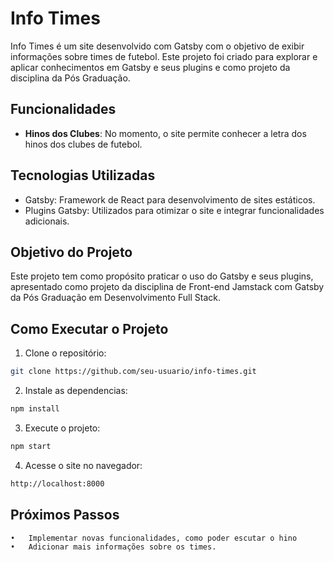 # Info Times

Info Times é um site desenvolvido com Gatsby com o objetivo de exibir informações sobre times de futebol. Este projeto foi criado para explorar e aplicar conhecimentos em Gatsby e seus plugins e como projeto da disciplina da Pós Graduação.

## Funcionalidades

* **Hinos dos Clubes**: No momento, o site permite conhecer a letra dos hinos dos clubes de futebol.

## Tecnologias Utilizadas

* Gatsby: Framework de React para desenvolvimento de sites estáticos.
* Plugins Gatsby: Utilizados para otimizar o site e integrar funcionalidades adicionais.

## Objetivo do Projeto

Este projeto tem como propósito praticar o uso do Gatsby e seus plugins, apresentado como projeto da disciplina de Front-end Jamstack com Gatsby da Pós Graduação em Desenvolvimento Full Stack.

## Como Executar o Projeto

1. Clone o repositório: 
```bash
git clone https://github.com/seu-usuario/info-times.git
```

2. Instale as dependencias:
```bash
npm install
```

3. Execute o projeto:
```bash
npm start
```

4. Acesse o site no navegador:
```bash
http://localhost:8000
```

## Próximos Passos

	•	Implementar novas funcionalidades, como poder escutar o hino
	•	Adicionar mais informações sobre os times.